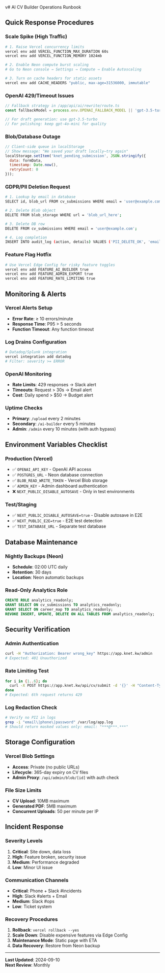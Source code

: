 v# AI CV Builder Operations Runbook

## Quick Response Procedures

### Scale Spike (High Traffic)
```bash
# 1. Raise Vercel concurrency limits
vercel env add VERCEL_FUNCTION_MAX_DURATION 60s
vercel env add VERCEL_FUNCTION_MEMORY 1024mb

# 2. Enable Neon compute burst scaling
# Go to Neon console → Settings → Compute → Enable Autoscaling

# 3. Turn on cache headers for static assets
vercel env add CACHE_HEADERS "public, max-age=31536000, immutable"
```

### OpenAI 429/Timeout Issues
```javascript
// Fallback strategy in /app/api/ai/rewrite/route.ts
const fallbackModel = process.env.OPENAI_FALLBACK_MODEL || 'gpt-3.5-turbo';

// For draft generation: use gpt-3.5-turbo
// For polishing: keep gpt-4o-mini for quality
```

### Blob/Database Outage
```javascript
// Client-side queue in localStorage
// Show message: "We saved your draft locally—try again"
localStorage.setItem('knet_pending_submission', JSON.stringify({
  data: formData,
  timestamp: Date.now(),
  retryCount: 0
}));
```

### GDPR/PII Deletion Request
```bash
# 1. Lookup by email in database
SELECT id, blob_url FROM cv_submissions WHERE email = 'user@example.com';

# 2. Delete Blob object
DELETE FROM blob_storage WHERE url = 'blob_url_here';

# 3. Delete DB row
DELETE FROM cv_submissions WHERE email = 'user@example.com';

# 4. Log completion
INSERT INTO audit_log (action, details) VALUES ('PII_DELETE_OK', 'email@example.com');
```

### Feature Flag Hotfix
```bash
# Use Vercel Edge Config for risky feature toggles
vercel env add FEATURE_AI_BUILDER true
vercel env add FEATURE_ADMIN_EXPORT true
vercel env add FEATURE_RATE_LIMITING true
```

## Monitoring & Alerts

### Vercel Alerts Setup
- **Error Rate**: ≥ 10 errors/minute
- **Response Time**: P95 > 5 seconds
- **Function Timeout**: Any function timeout

### Log Drains Configuration
```bash
# Datadog/Splunk integration
vercel integration add datadog
# Filter: severity >= ERROR
```

### OpenAI Monitoring
- **Rate Limits**: 429 responses → Slack alert
- **Timeouts**: Request > 30s → Email alert
- **Cost**: Daily spend > $50 → Budget alert

### Uptime Checks
- **Primary**: `/upload` every 2 minutes
- **Secondary**: `/ai-builder` every 5 minutes
- **Admin**: `/admin` every 10 minutes (with auth bypass)

## Environment Variables Checklist

### Production (Vercel)
- ✅ `OPENAI_API_KEY` - OpenAI API access
- ✅ `POSTGRES_URL` - Neon database connection
- ✅ `BLOB_READ_WRITE_TOKEN` - Vercel Blob storage
- ✅ `ADMIN_KEY` - Admin dashboard authentication
- ❌ `NEXT_PUBLIC_DISABLE_AUTOSAVE` - Only in test environments

### Test/Staging
- ✅ `NEXT_PUBLIC_DISABLE_AUTOSAVE=true` - Disable autosave in E2E
- ✅ `NEXT_PUBLIC_E2E=true` - E2E test detection
- ✅ `TEST_DATABASE_URL` - Separate test database

## Database Maintenance

### Nightly Backups (Neon)
- **Schedule**: 02:00 UTC daily
- **Retention**: 30 days
- **Location**: Neon automatic backups

### Read-Only Analytics Role
```sql
CREATE ROLE analytics_readonly;
GRANT SELECT ON cv_submissions TO analytics_readonly;
GRANT SELECT ON career_map TO analytics_readonly;
REVOKE INSERT, UPDATE, DELETE ON ALL TABLES FROM analytics_readonly;
```

## Security Verification

### Admin Authentication
```bash
curl -H "Authorization: Bearer wrong_key" https://app.knet.kw/admin
# Expected: 401 Unauthorized
```

### Rate Limiting Test
```bash
for i in {1..6}; do
  curl -X POST https://app.knet.kw/api/cv/submit -d '{}' -H "Content-Type: application/json"
done
# Expected: 6th request returns 429
```

### Log Redaction Check
```bash
# Verify no PII in logs
grep -i "email\|phone\|password" /var/log/app.log
# Should return masked values only: email: "***@***.***"
```

## Storage Configuration

### Vercel Blob Settings
- **Access**: Private (no public URLs)
- **Lifecycle**: 365-day expiry on CV files
- **Admin Proxy**: `/api/admin/blob/[id]` with auth check

### File Size Limits
- **CV Upload**: 10MB maximum
- **Generated PDF**: 5MB maximum
- **Concurrent Uploads**: 50 per minute per IP

## Incident Response

### Severity Levels
1. **Critical**: Site down, data loss
2. **High**: Feature broken, security issue  
3. **Medium**: Performance degraded
4. **Low**: Minor UI issue

### Communication Channels
- **Critical**: Phone + Slack #incidents
- **High**: Slack #alerts + Email
- **Medium**: Slack #ops
- **Low**: Ticket system

### Recovery Procedures
1. **Rollback**: `vercel rollback --yes`
2. **Scale Down**: Disable expensive features via Edge Config
3. **Maintenance Mode**: Static page with ETA
4. **Data Recovery**: Restore from Neon backup

---

**Last Updated**: 2024-09-10  
**Next Review**: Monthly
